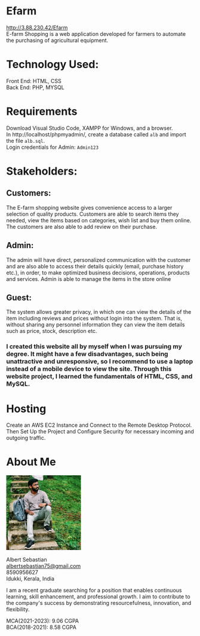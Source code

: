 # Efarm
http://3.88.230.42/Efarm<br>
E-farm Shopping is a web application developed for farmers to automate the purchasing of agricultural equipment.

# Technology Used:
Front End: HTML, CSS<br>
Back End: PHP, MYSQL 

# Requirements
Download Visual Studio Code, XAMPP for Windows, and a browser.<br>
In http://localhost/phpmyadmin/, create a database called `alb` and import the file `alb.sql`.<br>
Login credentials for Admin: `Admin123`

# Stakeholders:
## Customers: 
The E-farm shopping website gives convenience access to a larger selection of quality products. Customers are able to search items they needed, view the items based on categories, wish list and buy them online. The customers are also able to add review on their purchase.

## Admin:
The admin will have direct, personalized communication with the customer and are also able to access their details quickly (email, purchase history etc.), in order, to make optimized business decisions, operations, products and services. Admin is able to manage the items in the store online

## Guest: 
The system allows greater privacy, in which one can view the details of the item including reviews and prices without login into the system. That is, without sharing any personnel information they can view the item details such as price, stock, description etc.

### I created this website all by myself when I was pursuing my degree. It might have a few disadvantages, such being unattractive and unresponsive, so I recommend to use a laptop instead of a mobile device to view the site. Through this website project, I learned the fundamentals of HTML, CSS, and MySQL.

# Hosting
Create an AWS EC2 Instance and Connect to the Remote Desktop Protocol. Then Set Up the Project and Configure Security for necessary incoming and outgoing traffic.

# About Me
<img src="./css/image/347393526_250171240894141_1652025665265698400_n.jpg" alt="drawing" width="200"/>

Albert Sebastian<br>
albertsebastian75@gmail.com<br>
8590956627<br>
Idukki, Kerala, India

I am a recent graduate searching for a position that enables continuous learning, skill enhancement, and
professional growth. I aim to contribute to the company's success by demonstrating resourcefulness,
innovation, and flexibility.

MCA(2021-2023): 9.06 CGPA<br>
BCA(2018-2021): 8.58 CGPA
